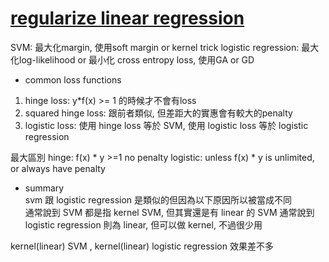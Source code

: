 # [regularize linear regression](https://www.youtube.com/watch?v=GwLzpDmBke8&list=PL1f_B9coMEeCvbetNGYmW7fWUBSo0-D_i&index=4)

SVM: 最大化margin, 使用soft margin or kernel trick
logistic regression: 最大化log-likelihood or 最小化 cross entropy loss, 使用GA or GD
* common loss functions
1. hinge loss: y*f(x) >= 1 的時候才不會有loss
2. squared hinge loss: 跟前者類似, 但差距大的實惠會有較大的penalty
3. logistic loss:
使用 hinge loss 等於 SVM, 使用 logistic loss 等於 logistic regression

最大區別
hinge: f(x) * y >=1 no penalty
logistic: unless f(x) * y is unlimited, or always have penalty
* summary\
svm 跟 logistic regression 是類似的但因為以下原因所以被當成不同\
通常說到 SVM 都是指 kernel SVM, 但其實還是有 linear 的 SVM
通常說到 logistic regression 則為 linear, 但可以做 kernel, 不過很少用

kernel(linear) SVM , kernel(linear) logistic regression 效果差不多
